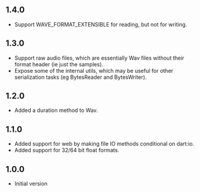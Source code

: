 ## 1.4.0

- Support WAVE_FORMAT_EXTENSIBLE for reading, but not for writing.

## 1.3.0

- Support raw audio files, which are essentially Wav files without their format
  header (ie just the samples).
- Expose some of the internal utils, which may be useful for other serialization
  tasks (eg BytesReader and BytesWriter).

## 1.2.0

- Added a duration method to Wav.

## 1.1.0

- Added support for web by making file IO methods conditional on dart:io.
- Added support for 32/64 bit float formats.

## 1.0.0

- Initial version
